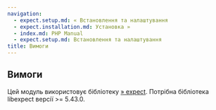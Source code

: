 ```yaml
---
navigation:
  - expect.setup.md: « Встановлення та налаштування
  - expect.installation.md: Установка »
  - index.md: PHP Manual
  - expect.setup.md: Встановлення та налаштування
title: Вимоги
---
```

## Вимоги

Цей модуль використовує бібліотеку [» expect](http://expect.nist.gov/). Потрібна бібліотека libexpect версії >= 5.43.0.

